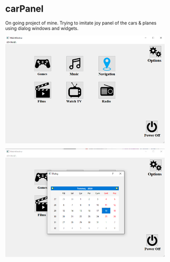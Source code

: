 # carPanel

On going project of mine. Trying to imitate joy panel of the cars & planes using dialog windows and widgets.

![Screenshot](a.png)

![Screenshot](b.png)
